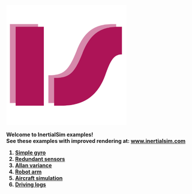 <p>
  <a href="https://www.inertialsim.com/">
    <img src="https://github.com/inertialsim/examples/blob/main/images/inertialsim-logo.png?raw=true" width="320" alt="InertialSim">
  </a>
</p>

<p>
  <strong>
    Welcome to InertialSim examples!  <br>
    See these examples with improved rendering at: <a href="https://inertialsim.com/pages/examples/">www.inertialsim.com</a>  <br>
</p>

1. [Simple gyro](./simple_gyro.ipynb)
2. [Redundant sensors](./redundant_sensors.ipynb)
3. [Allan variance](./allan_variance.ipynb)
4. [Robot arm](./robot_arm.ipynb)
5. [Aircraft simulation](./nesc_aircraft.ipynb)
6. [Driving logs](./kitti_car.ipynb)